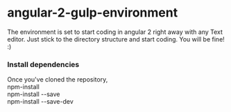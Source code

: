 # angular-2-gulp-environment<br/>
The environment is set to start coding in angular 2 right away with any Text editor. Just stick to the directory structure and start coding. You will be fine! :)

### Install dependencies<br/>

Once you've cloned the repository,<br/>
npm-install<br/>
npm-install --save<br/>
npm-install --save-dev<br/>

